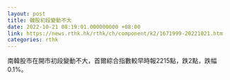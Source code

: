 ```yaml
---
layout: post
title: 韓股初段變動不大
date: 2022-10-21 08:19:01.000000000 +08:00
link: https://news.rthk.hk/rthk/ch/component/k2/1671999-20221021.htm
categories: rthk
---
```


南韓股市在開市初段變動不大，首爾綜合指數較早時報2215點，跌2點，跌幅0.1%。
